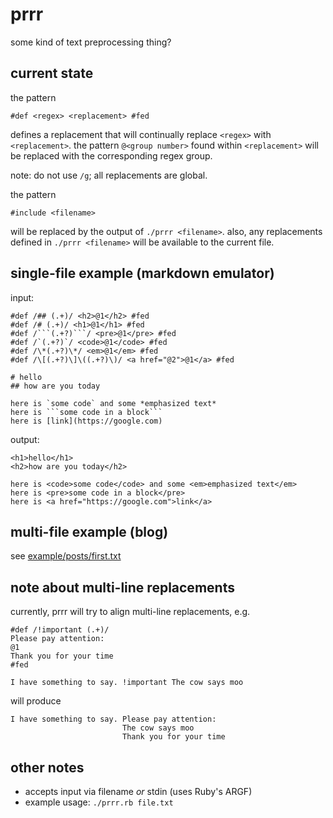 # prrr
some kind of text preprocessing thing?

## current state
the pattern
```
#def <regex> <replacement> #fed
```
defines a replacement that will continually replace `<regex>` with `<replacement>`. the pattern `@<group number>` found within `<replacement>` will be replaced with the corresponding regex group.

note: do not use `/g`; all replacements are global.

the pattern
```
#include <filename>
```
will be replaced by the output of `./prrr <filename>`. also, any replacements defined in `./prrr <filename>` will be available to the current file.

## single-file example (markdown emulator)
input:
```
#def /## (.+)/ <h2>@1</h2> #fed
#def /# (.+)/ <h1>@1</h1> #fed
#def /```(.+?)```/ <pre>@1</pre> #fed
#def /`(.+?)`/ <code>@1</code> #fed
#def /\*(.+?)\*/ <em>@1</em> #fed
#def /\[(.+?)\]\((.+?)\)/ <a href="@2">@1</a> #fed

# hello
## how are you today

here is `some code` and some *emphasized text*
here is ```some code in a block```
here is [link](https://google.com)
```

output:
```
<h1>hello</h1>
<h2>how are you today</h2>

here is <code>some code</code> and some <em>emphasized text</em>
here is <pre>some code in a block</pre>
here is <a href="https://google.com">link</a>
```

## multi-file example (blog)
see [example/posts/first.txt](https://github.com/hywn/prrr/blob/master/example/posts/first.txt)

## note about multi-line replacements
currently, prrr will try to align multi-line replacements, e.g.
```
#def /!important (.+)/
Please pay attention:
@1
Thank you for your time
#fed

I have something to say. !important The cow says moo
```
will produce
```
I have something to say. Please pay attention:
                         The cow says moo
                         Thank you for your time
```

## other notes
- accepts input via filename *or* stdin (uses Ruby's ARGF)
- example usage: `./prrr.rb file.txt`
